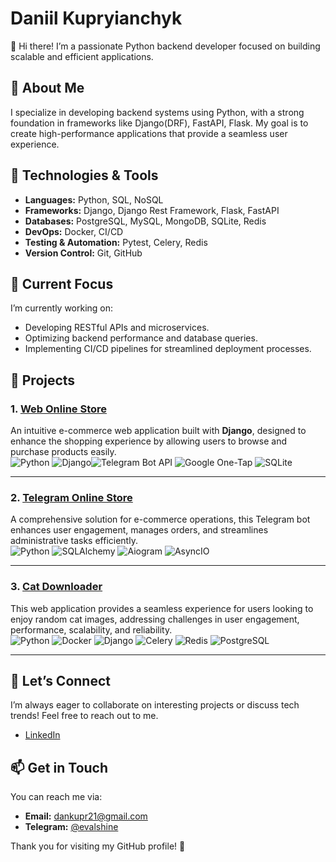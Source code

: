 # Daniil Kupryianchyk

👋 Hi there! I’m a passionate Python backend developer focused on building scalable and efficient applications.

## 🚀 About Me

I specialize in developing backend systems using Python, with a strong foundation in frameworks like Django(DRF), FastAPI, Flask. My goal is to create high-performance applications that provide a seamless user experience.

## 🔧 Technologies & Tools

- **Languages:** Python, SQL, NoSQL
- **Frameworks:** Django, Django Rest Framework, Flask, FastAPI
- **Databases:** PostgreSQL, MySQL, MongoDB, SQLite, Redis
- **DevOps:** Docker, CI/CD
- **Testing & Automation:** Pytest, Celery, Redis
- **Version Control:** Git, GitHub

## 🌱 Current Focus

I’m currently working on:
- Developing RESTful APIs and microservices.
- Optimizing backend performance and database queries.
- Implementing CI/CD pipelines for streamlined deployment processes.

## 📂 Projects

### 1. [**Web Online Store**](https://shutsuensha.pythonanywhere.com/)
An intuitive e-commerce web application built with **Django**, designed to enhance the shopping experience by allowing users to browse and purchase products easily.  
![Python](https://img.icons8.com/ios-filled/50/000000/python.png) ![Django](https://img.icons8.com/ios-filled/50/000000/django.png)![Telegram Bot API](https://img.icons8.com/ios-filled/50/000000/telegram-app.png) ![Google One-Tap](https://img.icons8.com/ios-filled/50/000000/google-logo.png) ![SQLite](https://img.icons8.com/?size=100&id=VMRAbKfEzssG&format=png&color=000000)



---

### 2. [**Telegram Online Store**](https://github.com/shutsuensha/telegram_bot_store)
A comprehensive solution for e-commerce operations, this Telegram bot enhances user engagement, manages orders, and streamlines administrative tasks efficiently.  
![Python](https://img.icons8.com/ios-filled/50/000000/python.png) ![SQLAlchemy](https://img.icons8.com/ios-filled/50/000000/sqlalchemy.png) ![Aiogram](https://img.icons8.com/ios-filled/50/000000/telegram-app.png) ![AsyncIO](https://img.icons8.com/ios-filled/50/000000/python.png)


---

### 3. [**Cat Downloader**](https://github.com/shutsuensha/cat-downloader)
This web application provides a seamless experience for users looking to enjoy random cat images, addressing challenges in user engagement, performance, scalability, and reliability.  
![Python](https://img.icons8.com/ios-filled/50/000000/python.png) ![Docker](https://img.icons8.com/color/50/000000/docker.png) ![Django](https://img.icons8.com/ios-filled/50/000000/django.png) ![Celery](https://img.icons8.com/ios-filled/50/000000/celery.png) ![Redis](https://img.icons8.com/ios-filled/50/000000/redis.png) ![PostgreSQL](https://img.icons8.com/color/50/000000/postgreesql.png)


---


## 💬 Let’s Connect

I’m always eager to collaborate on interesting projects or discuss tech trends! Feel free to reach out to me.

- [LinkedIn](https://www.linkedin.com/in/daniil-kupryianchyk-960594322/)

## 📫 Get in Touch

You can reach me via:
- **Email:** dankupr21@gmail.com
- **Telegram:** [@evalshine](https://t.me/evalshine)

Thank you for visiting my GitHub profile! 🌟

